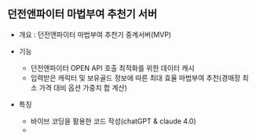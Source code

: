 ## 던전앤파이터 마법부여 추천기 서버

- 개요 : 던전앤파이터 마법부여 추천기 중계서버(MVP)

- 기능

  - 던전앤파이터 OPEN API 호출 최적화를 위한 데이터 캐시
  - 입력받은 캐릭터 및 보유골드 정보에 따른 최대 효율 마법부여 추천(경매장 최소 가격 대비 옵션 가중치 합 계산)

- 특징
  - 바이브 코딩을 활용한 코드 작성(chatGPT & claude 4.0)
  -
